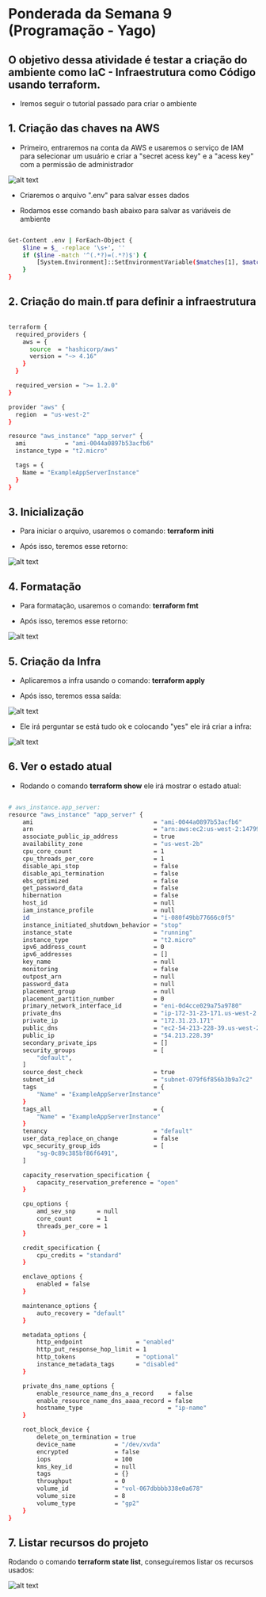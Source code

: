 # Ponderada da Semana 9 (Programação - Yago)

## O objetivo dessa atividade é testar a criação do ambiente como IaC - Infraestrutura como Código usando terraform.

* Iremos seguir o tutorial passado para criar o ambiente

## 1. Criação das chaves na AWS 

* Primeiro, entraremos na conta da AWS e usaremos o serviço de IAM para selecionar um usuário e criar a "secret acess key" e a "acess key" com a permissão de administrador

![alt text](image.png)

* Criaremos o arquivo ".env" para salvar esses dados

* Rodamos esse comando bash abaixo para salvar as variáveis de ambiente

```bash

Get-Content .env | ForEach-Object {
    $line = $_ -replace '\s+', ''
    if ($line -match '^(.*?)=(.*?)$') {
        [System.Environment]::SetEnvironmentVariable($matches[1], $matches[2], [System.EnvironmentVariableTarget]::Process)
    }
}

```

## 2. Criação do main.tf para definir a infraestrutura

```bash

terraform {
  required_providers {
    aws = {
      source  = "hashicorp/aws"
      version = "~> 4.16"
    }
  }

  required_version = ">= 1.2.0"
}

provider "aws" {
  region  = "us-west-2" 
}

resource "aws_instance" "app_server" {
  ami           = "ami-0044a0897b53acfb6"
  instance_type = "t2.micro"

  tags = {
    Name = "ExampleAppServerInstance"
  }
}
```

## 3. Inicialização

* Para iniciar o arquivo, usaremos o comando: **terraform initi**

* Após isso, teremos esse retorno:

![alt text](image-1.png)

## 4. Formatação

* Para formatação, usaremos o comando: **terraform fmt**

* Após isso, teremos esse retorno:

![alt text](image-2.png)

## 5. Criação da Infra 

* Aplicaremos a infra usando o comando: **terraform apply**

* Após isso, teremos essa saída:

![alt text](image-3.png)

* Ele irá perguntar se está tudo ok e colocando "yes" ele irá criar a infra: 

![alt text](image-4.png)


## 6. Ver o estado atual

* Rodando o comando **terraform show** ele irá mostrar o estado atual:

```bash

# aws_instance.app_server:
resource "aws_instance" "app_server" {
    ami                                  = "ami-0044a0897b53acfb6"
    arn                                  = "arn:aws:ec2:us-west-2:147997134345:instance/i-080f49bb77666c0f5"
    associate_public_ip_address          = true
    availability_zone                    = "us-west-2b"
    cpu_core_count                       = 1
    cpu_threads_per_core                 = 1
    disable_api_stop                     = false
    disable_api_termination              = false
    ebs_optimized                        = false
    get_password_data                    = false
    hibernation                          = false
    host_id                              = null
    iam_instance_profile                 = null
    id                                   = "i-080f49bb77666c0f5"
    instance_initiated_shutdown_behavior = "stop"
    instance_state                       = "running"
    instance_type                        = "t2.micro"
    ipv6_address_count                   = 0
    ipv6_addresses                       = []
    key_name                             = null
    monitoring                           = false
    outpost_arn                          = null
    password_data                        = null
    placement_group                      = null
    placement_partition_number           = 0
    primary_network_interface_id         = "eni-0d4cce029a75a9780"
    private_dns                          = "ip-172-31-23-171.us-west-2.compute.internal"
    private_ip                           = "172.31.23.171"
    public_dns                           = "ec2-54-213-228-39.us-west-2.compute.amazonaws.com"
    public_ip                            = "54.213.228.39"
    secondary_private_ips                = []
    security_groups                      = [
        "default",
    ]
    source_dest_check                    = true
    subnet_id                            = "subnet-079f6f856b3b9a7c2"
    tags                                 = {
        "Name" = "ExampleAppServerInstance"
    }
    tags_all                             = {
        "Name" = "ExampleAppServerInstance"
    }
    tenancy                              = "default"
    user_data_replace_on_change          = false
    vpc_security_group_ids               = [
        "sg-0c89c385bf86f6491",
    ]

    capacity_reservation_specification {
        capacity_reservation_preference = "open"
    }

    cpu_options {
        amd_sev_snp      = null
        core_count       = 1
        threads_per_core = 1
    }

    credit_specification {
        cpu_credits = "standard"
    }

    enclave_options {
        enabled = false
    }

    maintenance_options {
        auto_recovery = "default"
    }

    metadata_options {
        http_endpoint               = "enabled"
        http_put_response_hop_limit = 1
        http_tokens                 = "optional"
        instance_metadata_tags      = "disabled"
    }

    private_dns_name_options {
        enable_resource_name_dns_a_record    = false
        enable_resource_name_dns_aaaa_record = false
        hostname_type                        = "ip-name"
    }

    root_block_device {
        delete_on_termination = true
        device_name           = "/dev/xvda"
        encrypted             = false
        iops                  = 100
        kms_key_id            = null
        tags                  = {}
        throughput            = 0
        volume_id             = "vol-067dbbbb338e0a678"
        volume_size           = 8
        volume_type           = "gp2"
    }
}
```

## 7. Listar recursos do projeto

Rodando o comando **terraform state list**, conseguiremos listar os recursos usados:

![alt text](image-5.png)

